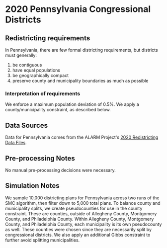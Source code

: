 # 2020 Pennsylvania Congressional Districts

## Redistricting requirements
In Pennsylvania, there are few formal districting requirements, but districts must generally:

1. be contiguous
1. have equal populations
1. be geographically compact
1. preserve county and municipality boundaries as much as possible


### Interpretation of requirements
We enforce a maximum population deviation of 0.5%.
We apply a county/municipality constraint, as described below.

## Data Sources
Data for Pennsylvania comes from the ALARM Project's [2020 Redistricting Data Files](https://alarm-redist.github.io/posts/2021-08-10-census-2020/).

## Pre-processing Notes
No manual pre-processing decisions were necessary.

## Simulation Notes
We sample 10,000 districting plans for Pennsylvania across two runs of the SMC algorithm, then filter down to 5,000 total plans.
To balance county and municipality splits, we create pseudocounties for use in
the county constraint. These are counties, outside of Allegheny County,
Montgomery County, and Philadelphia County. Within Allegheny County, Montgomery
County, and Philadelphia County, each municipality is its own pseudocounty as
well. These counties were chosen since they are necessarily split by
congressional districts.
We also apply an additional Gibbs constraint to further avoid splitting municipalities.
